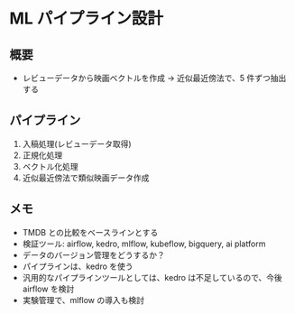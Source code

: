 # ML パイプライン設計

## 概要

- レビューデータから映画ベクトルを作成 -> 近似最近傍法で、5 件ずつ抽出する

## パイプライン

1. 入稿処理(レビューデータ取得)
2. 正規化処理
3. ベクトル化処理
4. 近似最近傍法で類似映画データ作成

## メモ

- TMDB との比較をベースラインとする
- 検証ツール: airflow, kedro, mlflow, kubeflow, bigquery, ai platform
- データのバージョン管理をどうするか？
- パイプラインは、kedro を使う
- 汎用的なパイプラインツールとしては、kedro は不足しているので、今後 airflow を検討
- 実験管理で、mlflow の導入も検討
